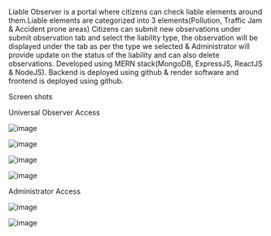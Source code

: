 Liable Observer is a portal where citizens can check liable elements around them.Liable elements are categorized into 3 elements(Pollution, Traffic Jam & Accident prone areas) Citizens can submit new observations under submit observation tab and select the liability type, the observation will be displayed under the tab as per the type we selected & Administrator will provide update on the status of the liability and can also delete observations. Developed using MERN stack(MongoDB, ExpressJS, ReactJS & NodeJS). Backend is deployed using github & render software and frontend is deployed using github.

Screen shots

Universal Observer Access

![image](https://github.com/ratanmudiraj333/Ratan-liable-observer/assets/121163791/7c950312-6c5b-4607-8950-975b2eeb5c02)

![image](https://github.com/ratanmudiraj333/Ratan-liable-observer/assets/121163791/11582733-e596-44f7-979f-7a4f7dbd991c)

![image](https://github.com/ratanmudiraj333/Ratan-liable-observer/assets/121163791/64e94631-eec4-4e39-99fd-eda3b0c5c7e7)

![image](https://github.com/ratanmudiraj333/Ratan-liable-observer/assets/121163791/ba72cc62-08bb-47b5-8670-fe8e4f38f0ad)

Administrator Access

![image](https://github.com/ratanmudiraj333/Ratan-liable-observer/assets/121163791/8e5bbddd-9bbb-4e5b-8963-7d5075914dbe)

![image](https://github.com/ratanmudiraj333/Ratan-liable-observer/assets/121163791/5b37bda9-cec8-417f-b474-71a0da420eee)
